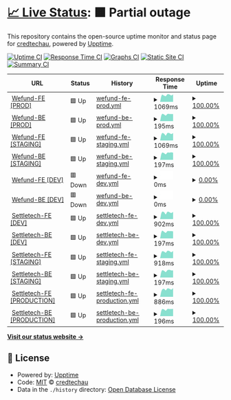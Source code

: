 # [📈 Live Status](https://credtechau.github.io/credtech-monitor): <!--live status--> **🟧 Partial outage**

This repository contains the open-source uptime monitor and status page for [credtechau](https://credtechau.github.io/credtech-monitor), powered by [Upptime](https://github.com/upptime/upptime).

[![Uptime CI](https://github.com/credtechau/credtech-monitor/workflows/Uptime%20CI/badge.svg)](https://github.com/credtechau/credtech-monitor/actions?query=workflow%3A%22Uptime+CI%22)
[![Response Time CI](https://github.com/credtechau/credtech-monitor/workflows/Response%20Time%20CI/badge.svg)](https://github.com/credtechau/credtech-monitor/actions?query=workflow%3A%22Response+Time+CI%22)
[![Graphs CI](https://github.com/credtechau/credtech-monitor/workflows/Graphs%20CI/badge.svg)](https://github.com/credtechau/credtech-monitor/actions?query=workflow%3A%22Graphs+CI%22)
[![Static Site CI](https://github.com/credtechau/credtech-monitor/workflows/Static%20Site%20CI/badge.svg)](https://github.com/credtechau/credtech-monitor/actions?query=workflow%3A%22Static+Site+CI%22)
[![Summary CI](https://github.com/credtechau/credtech-monitor/workflows/Summary%20CI/badge.svg)](https://github.com/credtechau/credtech-monitor/actions?query=workflow%3A%22Summary+CI%22)

<!--start: status pages-->
<!-- This summary is generated by Upptime (https://github.com/upptime/upptime) -->
<!-- Do not edit this manually, your changes will be overwritten -->
<!-- prettier-ignore -->
| URL | Status | History | Response Time | Uptime |
| --- | ------ | ------- | ------------- | ------ |
| <img alt="" src="https://icons.duckduckgo.com/ip3/platform.wefund.io.ico" height="13"> [Wefund-FE [PROD]](https://platform.wefund.io/login) | 🟩 Up | [wefund-fe-prod.yml](https://github.com/credtechau/credtech-monitor/commits/HEAD/history/wefund-fe-prod.yml) | <details><summary><img alt="Response time graph" src="./graphs/wefund-fe-prod/response-time-week.png" height="20"> 1069ms</summary><br><a href="https://credtechau.github.io/credtech-monitor/history/wefund-fe-prod"><img alt="Response time 1057" src="https://img.shields.io/endpoint?url=https%3A%2F%2Fraw.githubusercontent.com%2Fcredtechau%2Fcredtech-monitor%2FHEAD%2Fapi%2Fwefund-fe-prod%2Fresponse-time.json"></a><br><a href="https://credtechau.github.io/credtech-monitor/history/wefund-fe-prod"><img alt="24-hour response time 983" src="https://img.shields.io/endpoint?url=https%3A%2F%2Fraw.githubusercontent.com%2Fcredtechau%2Fcredtech-monitor%2FHEAD%2Fapi%2Fwefund-fe-prod%2Fresponse-time-day.json"></a><br><a href="https://credtechau.github.io/credtech-monitor/history/wefund-fe-prod"><img alt="7-day response time 1069" src="https://img.shields.io/endpoint?url=https%3A%2F%2Fraw.githubusercontent.com%2Fcredtechau%2Fcredtech-monitor%2FHEAD%2Fapi%2Fwefund-fe-prod%2Fresponse-time-week.json"></a><br><a href="https://credtechau.github.io/credtech-monitor/history/wefund-fe-prod"><img alt="30-day response time 1063" src="https://img.shields.io/endpoint?url=https%3A%2F%2Fraw.githubusercontent.com%2Fcredtechau%2Fcredtech-monitor%2FHEAD%2Fapi%2Fwefund-fe-prod%2Fresponse-time-month.json"></a><br><a href="https://credtechau.github.io/credtech-monitor/history/wefund-fe-prod"><img alt="1-year response time 1056" src="https://img.shields.io/endpoint?url=https%3A%2F%2Fraw.githubusercontent.com%2Fcredtechau%2Fcredtech-monitor%2FHEAD%2Fapi%2Fwefund-fe-prod%2Fresponse-time-year.json"></a></details> | <details><summary><a href="https://credtechau.github.io/credtech-monitor/history/wefund-fe-prod">100.00%</a></summary><a href="https://credtechau.github.io/credtech-monitor/history/wefund-fe-prod"><img alt="All-time uptime 98.98%" src="https://img.shields.io/endpoint?url=https%3A%2F%2Fraw.githubusercontent.com%2Fcredtechau%2Fcredtech-monitor%2FHEAD%2Fapi%2Fwefund-fe-prod%2Fuptime.json"></a><br><a href="https://credtechau.github.io/credtech-monitor/history/wefund-fe-prod"><img alt="24-hour uptime 100.00%" src="https://img.shields.io/endpoint?url=https%3A%2F%2Fraw.githubusercontent.com%2Fcredtechau%2Fcredtech-monitor%2FHEAD%2Fapi%2Fwefund-fe-prod%2Fuptime-day.json"></a><br><a href="https://credtechau.github.io/credtech-monitor/history/wefund-fe-prod"><img alt="7-day uptime 100.00%" src="https://img.shields.io/endpoint?url=https%3A%2F%2Fraw.githubusercontent.com%2Fcredtechau%2Fcredtech-monitor%2FHEAD%2Fapi%2Fwefund-fe-prod%2Fuptime-week.json"></a><br><a href="https://credtechau.github.io/credtech-monitor/history/wefund-fe-prod"><img alt="30-day uptime 100.00%" src="https://img.shields.io/endpoint?url=https%3A%2F%2Fraw.githubusercontent.com%2Fcredtechau%2Fcredtech-monitor%2FHEAD%2Fapi%2Fwefund-fe-prod%2Fuptime-month.json"></a><br><a href="https://credtechau.github.io/credtech-monitor/history/wefund-fe-prod"><img alt="1-year uptime 98.90%" src="https://img.shields.io/endpoint?url=https%3A%2F%2Fraw.githubusercontent.com%2Fcredtechau%2Fcredtech-monitor%2FHEAD%2Fapi%2Fwefund-fe-prod%2Fuptime-year.json"></a></details>
| <img alt="" src="https://icons.duckduckgo.com/ip3/platform.wefund.io.ico" height="13"> [Wefund-BE [PROD]](https://platform.wefund.io/api/loans/lenders) | 🟩 Up | [wefund-be-prod.yml](https://github.com/credtechau/credtech-monitor/commits/HEAD/history/wefund-be-prod.yml) | <details><summary><img alt="Response time graph" src="./graphs/wefund-be-prod/response-time-week.png" height="20"> 195ms</summary><br><a href="https://credtechau.github.io/credtech-monitor/history/wefund-be-prod"><img alt="Response time 191" src="https://img.shields.io/endpoint?url=https%3A%2F%2Fraw.githubusercontent.com%2Fcredtechau%2Fcredtech-monitor%2FHEAD%2Fapi%2Fwefund-be-prod%2Fresponse-time.json"></a><br><a href="https://credtechau.github.io/credtech-monitor/history/wefund-be-prod"><img alt="24-hour response time 196" src="https://img.shields.io/endpoint?url=https%3A%2F%2Fraw.githubusercontent.com%2Fcredtechau%2Fcredtech-monitor%2FHEAD%2Fapi%2Fwefund-be-prod%2Fresponse-time-day.json"></a><br><a href="https://credtechau.github.io/credtech-monitor/history/wefund-be-prod"><img alt="7-day response time 195" src="https://img.shields.io/endpoint?url=https%3A%2F%2Fraw.githubusercontent.com%2Fcredtechau%2Fcredtech-monitor%2FHEAD%2Fapi%2Fwefund-be-prod%2Fresponse-time-week.json"></a><br><a href="https://credtechau.github.io/credtech-monitor/history/wefund-be-prod"><img alt="30-day response time 188" src="https://img.shields.io/endpoint?url=https%3A%2F%2Fraw.githubusercontent.com%2Fcredtechau%2Fcredtech-monitor%2FHEAD%2Fapi%2Fwefund-be-prod%2Fresponse-time-month.json"></a><br><a href="https://credtechau.github.io/credtech-monitor/history/wefund-be-prod"><img alt="1-year response time 190" src="https://img.shields.io/endpoint?url=https%3A%2F%2Fraw.githubusercontent.com%2Fcredtechau%2Fcredtech-monitor%2FHEAD%2Fapi%2Fwefund-be-prod%2Fresponse-time-year.json"></a></details> | <details><summary><a href="https://credtechau.github.io/credtech-monitor/history/wefund-be-prod">100.00%</a></summary><a href="https://credtechau.github.io/credtech-monitor/history/wefund-be-prod"><img alt="All-time uptime 98.98%" src="https://img.shields.io/endpoint?url=https%3A%2F%2Fraw.githubusercontent.com%2Fcredtechau%2Fcredtech-monitor%2FHEAD%2Fapi%2Fwefund-be-prod%2Fuptime.json"></a><br><a href="https://credtechau.github.io/credtech-monitor/history/wefund-be-prod"><img alt="24-hour uptime 100.00%" src="https://img.shields.io/endpoint?url=https%3A%2F%2Fraw.githubusercontent.com%2Fcredtechau%2Fcredtech-monitor%2FHEAD%2Fapi%2Fwefund-be-prod%2Fuptime-day.json"></a><br><a href="https://credtechau.github.io/credtech-monitor/history/wefund-be-prod"><img alt="7-day uptime 100.00%" src="https://img.shields.io/endpoint?url=https%3A%2F%2Fraw.githubusercontent.com%2Fcredtechau%2Fcredtech-monitor%2FHEAD%2Fapi%2Fwefund-be-prod%2Fuptime-week.json"></a><br><a href="https://credtechau.github.io/credtech-monitor/history/wefund-be-prod"><img alt="30-day uptime 100.00%" src="https://img.shields.io/endpoint?url=https%3A%2F%2Fraw.githubusercontent.com%2Fcredtechau%2Fcredtech-monitor%2FHEAD%2Fapi%2Fwefund-be-prod%2Fuptime-month.json"></a><br><a href="https://credtechau.github.io/credtech-monitor/history/wefund-be-prod"><img alt="1-year uptime 98.90%" src="https://img.shields.io/endpoint?url=https%3A%2F%2Fraw.githubusercontent.com%2Fcredtechau%2Fcredtech-monitor%2FHEAD%2Fapi%2Fwefund-be-prod%2Fuptime-year.json"></a></details>
| <img alt="" src="https://icons.duckduckgo.com/ip3/staging.wefund.io.ico" height="13"> [Wefund-FE [STAGING]](https://staging.wefund.io/login) | 🟩 Up | [wefund-fe-staging.yml](https://github.com/credtechau/credtech-monitor/commits/HEAD/history/wefund-fe-staging.yml) | <details><summary><img alt="Response time graph" src="./graphs/wefund-fe-staging/response-time-week.png" height="20"> 1069ms</summary><br><a href="https://credtechau.github.io/credtech-monitor/history/wefund-fe-staging"><img alt="Response time 1036" src="https://img.shields.io/endpoint?url=https%3A%2F%2Fraw.githubusercontent.com%2Fcredtechau%2Fcredtech-monitor%2FHEAD%2Fapi%2Fwefund-fe-staging%2Fresponse-time.json"></a><br><a href="https://credtechau.github.io/credtech-monitor/history/wefund-fe-staging"><img alt="24-hour response time 995" src="https://img.shields.io/endpoint?url=https%3A%2F%2Fraw.githubusercontent.com%2Fcredtechau%2Fcredtech-monitor%2FHEAD%2Fapi%2Fwefund-fe-staging%2Fresponse-time-day.json"></a><br><a href="https://credtechau.github.io/credtech-monitor/history/wefund-fe-staging"><img alt="7-day response time 1069" src="https://img.shields.io/endpoint?url=https%3A%2F%2Fraw.githubusercontent.com%2Fcredtechau%2Fcredtech-monitor%2FHEAD%2Fapi%2Fwefund-fe-staging%2Fresponse-time-week.json"></a><br><a href="https://credtechau.github.io/credtech-monitor/history/wefund-fe-staging"><img alt="30-day response time 1058" src="https://img.shields.io/endpoint?url=https%3A%2F%2Fraw.githubusercontent.com%2Fcredtechau%2Fcredtech-monitor%2FHEAD%2Fapi%2Fwefund-fe-staging%2Fresponse-time-month.json"></a><br><a href="https://credtechau.github.io/credtech-monitor/history/wefund-fe-staging"><img alt="1-year response time 1034" src="https://img.shields.io/endpoint?url=https%3A%2F%2Fraw.githubusercontent.com%2Fcredtechau%2Fcredtech-monitor%2FHEAD%2Fapi%2Fwefund-fe-staging%2Fresponse-time-year.json"></a></details> | <details><summary><a href="https://credtechau.github.io/credtech-monitor/history/wefund-fe-staging">100.00%</a></summary><a href="https://credtechau.github.io/credtech-monitor/history/wefund-fe-staging"><img alt="All-time uptime 98.98%" src="https://img.shields.io/endpoint?url=https%3A%2F%2Fraw.githubusercontent.com%2Fcredtechau%2Fcredtech-monitor%2FHEAD%2Fapi%2Fwefund-fe-staging%2Fuptime.json"></a><br><a href="https://credtechau.github.io/credtech-monitor/history/wefund-fe-staging"><img alt="24-hour uptime 100.00%" src="https://img.shields.io/endpoint?url=https%3A%2F%2Fraw.githubusercontent.com%2Fcredtechau%2Fcredtech-monitor%2FHEAD%2Fapi%2Fwefund-fe-staging%2Fuptime-day.json"></a><br><a href="https://credtechau.github.io/credtech-monitor/history/wefund-fe-staging"><img alt="7-day uptime 100.00%" src="https://img.shields.io/endpoint?url=https%3A%2F%2Fraw.githubusercontent.com%2Fcredtechau%2Fcredtech-monitor%2FHEAD%2Fapi%2Fwefund-fe-staging%2Fuptime-week.json"></a><br><a href="https://credtechau.github.io/credtech-monitor/history/wefund-fe-staging"><img alt="30-day uptime 100.00%" src="https://img.shields.io/endpoint?url=https%3A%2F%2Fraw.githubusercontent.com%2Fcredtechau%2Fcredtech-monitor%2FHEAD%2Fapi%2Fwefund-fe-staging%2Fuptime-month.json"></a><br><a href="https://credtechau.github.io/credtech-monitor/history/wefund-fe-staging"><img alt="1-year uptime 98.90%" src="https://img.shields.io/endpoint?url=https%3A%2F%2Fraw.githubusercontent.com%2Fcredtechau%2Fcredtech-monitor%2FHEAD%2Fapi%2Fwefund-fe-staging%2Fuptime-year.json"></a></details>
| <img alt="" src="https://icons.duckduckgo.com/ip3/staging.wefund.io.ico" height="13"> [Wefund-BE [STAGING]](https://staging.wefund.io/api/loans/lenders) | 🟩 Up | [wefund-be-staging.yml](https://github.com/credtechau/credtech-monitor/commits/HEAD/history/wefund-be-staging.yml) | <details><summary><img alt="Response time graph" src="./graphs/wefund-be-staging/response-time-week.png" height="20"> 197ms</summary><br><a href="https://credtechau.github.io/credtech-monitor/history/wefund-be-staging"><img alt="Response time 191" src="https://img.shields.io/endpoint?url=https%3A%2F%2Fraw.githubusercontent.com%2Fcredtechau%2Fcredtech-monitor%2FHEAD%2Fapi%2Fwefund-be-staging%2Fresponse-time.json"></a><br><a href="https://credtechau.github.io/credtech-monitor/history/wefund-be-staging"><img alt="24-hour response time 200" src="https://img.shields.io/endpoint?url=https%3A%2F%2Fraw.githubusercontent.com%2Fcredtechau%2Fcredtech-monitor%2FHEAD%2Fapi%2Fwefund-be-staging%2Fresponse-time-day.json"></a><br><a href="https://credtechau.github.io/credtech-monitor/history/wefund-be-staging"><img alt="7-day response time 197" src="https://img.shields.io/endpoint?url=https%3A%2F%2Fraw.githubusercontent.com%2Fcredtechau%2Fcredtech-monitor%2FHEAD%2Fapi%2Fwefund-be-staging%2Fresponse-time-week.json"></a><br><a href="https://credtechau.github.io/credtech-monitor/history/wefund-be-staging"><img alt="30-day response time 192" src="https://img.shields.io/endpoint?url=https%3A%2F%2Fraw.githubusercontent.com%2Fcredtechau%2Fcredtech-monitor%2FHEAD%2Fapi%2Fwefund-be-staging%2Fresponse-time-month.json"></a><br><a href="https://credtechau.github.io/credtech-monitor/history/wefund-be-staging"><img alt="1-year response time 191" src="https://img.shields.io/endpoint?url=https%3A%2F%2Fraw.githubusercontent.com%2Fcredtechau%2Fcredtech-monitor%2FHEAD%2Fapi%2Fwefund-be-staging%2Fresponse-time-year.json"></a></details> | <details><summary><a href="https://credtechau.github.io/credtech-monitor/history/wefund-be-staging">100.00%</a></summary><a href="https://credtechau.github.io/credtech-monitor/history/wefund-be-staging"><img alt="All-time uptime 98.80%" src="https://img.shields.io/endpoint?url=https%3A%2F%2Fraw.githubusercontent.com%2Fcredtechau%2Fcredtech-monitor%2FHEAD%2Fapi%2Fwefund-be-staging%2Fuptime.json"></a><br><a href="https://credtechau.github.io/credtech-monitor/history/wefund-be-staging"><img alt="24-hour uptime 100.00%" src="https://img.shields.io/endpoint?url=https%3A%2F%2Fraw.githubusercontent.com%2Fcredtechau%2Fcredtech-monitor%2FHEAD%2Fapi%2Fwefund-be-staging%2Fuptime-day.json"></a><br><a href="https://credtechau.github.io/credtech-monitor/history/wefund-be-staging"><img alt="7-day uptime 100.00%" src="https://img.shields.io/endpoint?url=https%3A%2F%2Fraw.githubusercontent.com%2Fcredtechau%2Fcredtech-monitor%2FHEAD%2Fapi%2Fwefund-be-staging%2Fuptime-week.json"></a><br><a href="https://credtechau.github.io/credtech-monitor/history/wefund-be-staging"><img alt="30-day uptime 100.00%" src="https://img.shields.io/endpoint?url=https%3A%2F%2Fraw.githubusercontent.com%2Fcredtechau%2Fcredtech-monitor%2FHEAD%2Fapi%2Fwefund-be-staging%2Fuptime-month.json"></a><br><a href="https://credtechau.github.io/credtech-monitor/history/wefund-be-staging"><img alt="1-year uptime 98.70%" src="https://img.shields.io/endpoint?url=https%3A%2F%2Fraw.githubusercontent.com%2Fcredtechau%2Fcredtech-monitor%2FHEAD%2Fapi%2Fwefund-be-staging%2Fuptime-year.json"></a></details>
| <img alt="" src="https://icons.duckduckgo.com/ip3/dev.wefund.io.ico" height="13"> [Wefund-FE [DEV]](https://dev.wefund.io/login) | 🟥 Down | [wefund-fe-dev.yml](https://github.com/credtechau/credtech-monitor/commits/HEAD/history/wefund-fe-dev.yml) | <details><summary><img alt="Response time graph" src="./graphs/wefund-fe-dev/response-time-week.png" height="20"> 0ms</summary><br><a href="https://credtechau.github.io/credtech-monitor/history/wefund-fe-dev"><img alt="Response time 1020" src="https://img.shields.io/endpoint?url=https%3A%2F%2Fraw.githubusercontent.com%2Fcredtechau%2Fcredtech-monitor%2FHEAD%2Fapi%2Fwefund-fe-dev%2Fresponse-time.json"></a><br><a href="https://credtechau.github.io/credtech-monitor/history/wefund-fe-dev"><img alt="24-hour response time 0" src="https://img.shields.io/endpoint?url=https%3A%2F%2Fraw.githubusercontent.com%2Fcredtechau%2Fcredtech-monitor%2FHEAD%2Fapi%2Fwefund-fe-dev%2Fresponse-time-day.json"></a><br><a href="https://credtechau.github.io/credtech-monitor/history/wefund-fe-dev"><img alt="7-day response time 0" src="https://img.shields.io/endpoint?url=https%3A%2F%2Fraw.githubusercontent.com%2Fcredtechau%2Fcredtech-monitor%2FHEAD%2Fapi%2Fwefund-fe-dev%2Fresponse-time-week.json"></a><br><a href="https://credtechau.github.io/credtech-monitor/history/wefund-fe-dev"><img alt="30-day response time 0" src="https://img.shields.io/endpoint?url=https%3A%2F%2Fraw.githubusercontent.com%2Fcredtechau%2Fcredtech-monitor%2FHEAD%2Fapi%2Fwefund-fe-dev%2Fresponse-time-month.json"></a><br><a href="https://credtechau.github.io/credtech-monitor/history/wefund-fe-dev"><img alt="1-year response time 1015" src="https://img.shields.io/endpoint?url=https%3A%2F%2Fraw.githubusercontent.com%2Fcredtechau%2Fcredtech-monitor%2FHEAD%2Fapi%2Fwefund-fe-dev%2Fresponse-time-year.json"></a></details> | <details><summary><a href="https://credtechau.github.io/credtech-monitor/history/wefund-fe-dev">0.00%</a></summary><a href="https://credtechau.github.io/credtech-monitor/history/wefund-fe-dev"><img alt="All-time uptime 57.96%" src="https://img.shields.io/endpoint?url=https%3A%2F%2Fraw.githubusercontent.com%2Fcredtechau%2Fcredtech-monitor%2FHEAD%2Fapi%2Fwefund-fe-dev%2Fuptime.json"></a><br><a href="https://credtechau.github.io/credtech-monitor/history/wefund-fe-dev"><img alt="24-hour uptime 0.00%" src="https://img.shields.io/endpoint?url=https%3A%2F%2Fraw.githubusercontent.com%2Fcredtechau%2Fcredtech-monitor%2FHEAD%2Fapi%2Fwefund-fe-dev%2Fuptime-day.json"></a><br><a href="https://credtechau.github.io/credtech-monitor/history/wefund-fe-dev"><img alt="7-day uptime 0.00%" src="https://img.shields.io/endpoint?url=https%3A%2F%2Fraw.githubusercontent.com%2Fcredtechau%2Fcredtech-monitor%2FHEAD%2Fapi%2Fwefund-fe-dev%2Fuptime-week.json"></a><br><a href="https://credtechau.github.io/credtech-monitor/history/wefund-fe-dev"><img alt="30-day uptime 1.38%" src="https://img.shields.io/endpoint?url=https%3A%2F%2Fraw.githubusercontent.com%2Fcredtechau%2Fcredtech-monitor%2FHEAD%2Fapi%2Fwefund-fe-dev%2Fuptime-month.json"></a><br><a href="https://credtechau.github.io/credtech-monitor/history/wefund-fe-dev"><img alt="1-year uptime 54.52%" src="https://img.shields.io/endpoint?url=https%3A%2F%2Fraw.githubusercontent.com%2Fcredtechau%2Fcredtech-monitor%2FHEAD%2Fapi%2Fwefund-fe-dev%2Fuptime-year.json"></a></details>
| <img alt="" src="https://icons.duckduckgo.com/ip3/dev.wefund.io.ico" height="13"> [Wefund-BE [DEV]](https://dev.wefund.io/api/loans/lenders) | 🟥 Down | [wefund-be-dev.yml](https://github.com/credtechau/credtech-monitor/commits/HEAD/history/wefund-be-dev.yml) | <details><summary><img alt="Response time graph" src="./graphs/wefund-be-dev/response-time-week.png" height="20"> 0ms</summary><br><a href="https://credtechau.github.io/credtech-monitor/history/wefund-be-dev"><img alt="Response time 249" src="https://img.shields.io/endpoint?url=https%3A%2F%2Fraw.githubusercontent.com%2Fcredtechau%2Fcredtech-monitor%2FHEAD%2Fapi%2Fwefund-be-dev%2Fresponse-time.json"></a><br><a href="https://credtechau.github.io/credtech-monitor/history/wefund-be-dev"><img alt="24-hour response time 0" src="https://img.shields.io/endpoint?url=https%3A%2F%2Fraw.githubusercontent.com%2Fcredtechau%2Fcredtech-monitor%2FHEAD%2Fapi%2Fwefund-be-dev%2Fresponse-time-day.json"></a><br><a href="https://credtechau.github.io/credtech-monitor/history/wefund-be-dev"><img alt="7-day response time 0" src="https://img.shields.io/endpoint?url=https%3A%2F%2Fraw.githubusercontent.com%2Fcredtechau%2Fcredtech-monitor%2FHEAD%2Fapi%2Fwefund-be-dev%2Fresponse-time-week.json"></a><br><a href="https://credtechau.github.io/credtech-monitor/history/wefund-be-dev"><img alt="30-day response time 0" src="https://img.shields.io/endpoint?url=https%3A%2F%2Fraw.githubusercontent.com%2Fcredtechau%2Fcredtech-monitor%2FHEAD%2Fapi%2Fwefund-be-dev%2Fresponse-time-month.json"></a><br><a href="https://credtechau.github.io/credtech-monitor/history/wefund-be-dev"><img alt="1-year response time 256" src="https://img.shields.io/endpoint?url=https%3A%2F%2Fraw.githubusercontent.com%2Fcredtechau%2Fcredtech-monitor%2FHEAD%2Fapi%2Fwefund-be-dev%2Fresponse-time-year.json"></a></details> | <details><summary><a href="https://credtechau.github.io/credtech-monitor/history/wefund-be-dev">0.00%</a></summary><a href="https://credtechau.github.io/credtech-monitor/history/wefund-be-dev"><img alt="All-time uptime 57.96%" src="https://img.shields.io/endpoint?url=https%3A%2F%2Fraw.githubusercontent.com%2Fcredtechau%2Fcredtech-monitor%2FHEAD%2Fapi%2Fwefund-be-dev%2Fuptime.json"></a><br><a href="https://credtechau.github.io/credtech-monitor/history/wefund-be-dev"><img alt="24-hour uptime 0.00%" src="https://img.shields.io/endpoint?url=https%3A%2F%2Fraw.githubusercontent.com%2Fcredtechau%2Fcredtech-monitor%2FHEAD%2Fapi%2Fwefund-be-dev%2Fuptime-day.json"></a><br><a href="https://credtechau.github.io/credtech-monitor/history/wefund-be-dev"><img alt="7-day uptime 0.00%" src="https://img.shields.io/endpoint?url=https%3A%2F%2Fraw.githubusercontent.com%2Fcredtechau%2Fcredtech-monitor%2FHEAD%2Fapi%2Fwefund-be-dev%2Fuptime-week.json"></a><br><a href="https://credtechau.github.io/credtech-monitor/history/wefund-be-dev"><img alt="30-day uptime 1.38%" src="https://img.shields.io/endpoint?url=https%3A%2F%2Fraw.githubusercontent.com%2Fcredtechau%2Fcredtech-monitor%2FHEAD%2Fapi%2Fwefund-be-dev%2Fuptime-month.json"></a><br><a href="https://credtechau.github.io/credtech-monitor/history/wefund-be-dev"><img alt="1-year uptime 54.52%" src="https://img.shields.io/endpoint?url=https%3A%2F%2Fraw.githubusercontent.com%2Fcredtechau%2Fcredtech-monitor%2FHEAD%2Fapi%2Fwefund-be-dev%2Fuptime-year.json"></a></details>
| <img alt="" src="https://icons.duckduckgo.com/ip3/dev.settletech.io.ico" height="13"> [Settletech-FE [DEV]](https://dev.settletech.io/login) | 🟩 Up | [settletech-fe-dev.yml](https://github.com/credtechau/credtech-monitor/commits/HEAD/history/settletech-fe-dev.yml) | <details><summary><img alt="Response time graph" src="./graphs/settletech-fe-dev/response-time-week.png" height="20"> 902ms</summary><br><a href="https://credtechau.github.io/credtech-monitor/history/settletech-fe-dev"><img alt="Response time 870" src="https://img.shields.io/endpoint?url=https%3A%2F%2Fraw.githubusercontent.com%2Fcredtechau%2Fcredtech-monitor%2FHEAD%2Fapi%2Fsettletech-fe-dev%2Fresponse-time.json"></a><br><a href="https://credtechau.github.io/credtech-monitor/history/settletech-fe-dev"><img alt="24-hour response time 918" src="https://img.shields.io/endpoint?url=https%3A%2F%2Fraw.githubusercontent.com%2Fcredtechau%2Fcredtech-monitor%2FHEAD%2Fapi%2Fsettletech-fe-dev%2Fresponse-time-day.json"></a><br><a href="https://credtechau.github.io/credtech-monitor/history/settletech-fe-dev"><img alt="7-day response time 902" src="https://img.shields.io/endpoint?url=https%3A%2F%2Fraw.githubusercontent.com%2Fcredtechau%2Fcredtech-monitor%2FHEAD%2Fapi%2Fsettletech-fe-dev%2Fresponse-time-week.json"></a><br><a href="https://credtechau.github.io/credtech-monitor/history/settletech-fe-dev"><img alt="30-day response time 885" src="https://img.shields.io/endpoint?url=https%3A%2F%2Fraw.githubusercontent.com%2Fcredtechau%2Fcredtech-monitor%2FHEAD%2Fapi%2Fsettletech-fe-dev%2Fresponse-time-month.json"></a><br><a href="https://credtechau.github.io/credtech-monitor/history/settletech-fe-dev"><img alt="1-year response time 885" src="https://img.shields.io/endpoint?url=https%3A%2F%2Fraw.githubusercontent.com%2Fcredtechau%2Fcredtech-monitor%2FHEAD%2Fapi%2Fsettletech-fe-dev%2Fresponse-time-year.json"></a></details> | <details><summary><a href="https://credtechau.github.io/credtech-monitor/history/settletech-fe-dev">100.00%</a></summary><a href="https://credtechau.github.io/credtech-monitor/history/settletech-fe-dev"><img alt="All-time uptime 99.99%" src="https://img.shields.io/endpoint?url=https%3A%2F%2Fraw.githubusercontent.com%2Fcredtechau%2Fcredtech-monitor%2FHEAD%2Fapi%2Fsettletech-fe-dev%2Fuptime.json"></a><br><a href="https://credtechau.github.io/credtech-monitor/history/settletech-fe-dev"><img alt="24-hour uptime 100.00%" src="https://img.shields.io/endpoint?url=https%3A%2F%2Fraw.githubusercontent.com%2Fcredtechau%2Fcredtech-monitor%2FHEAD%2Fapi%2Fsettletech-fe-dev%2Fuptime-day.json"></a><br><a href="https://credtechau.github.io/credtech-monitor/history/settletech-fe-dev"><img alt="7-day uptime 100.00%" src="https://img.shields.io/endpoint?url=https%3A%2F%2Fraw.githubusercontent.com%2Fcredtechau%2Fcredtech-monitor%2FHEAD%2Fapi%2Fsettletech-fe-dev%2Fuptime-week.json"></a><br><a href="https://credtechau.github.io/credtech-monitor/history/settletech-fe-dev"><img alt="30-day uptime 100.00%" src="https://img.shields.io/endpoint?url=https%3A%2F%2Fraw.githubusercontent.com%2Fcredtechau%2Fcredtech-monitor%2FHEAD%2Fapi%2Fsettletech-fe-dev%2Fuptime-month.json"></a><br><a href="https://credtechau.github.io/credtech-monitor/history/settletech-fe-dev"><img alt="1-year uptime 99.99%" src="https://img.shields.io/endpoint?url=https%3A%2F%2Fraw.githubusercontent.com%2Fcredtechau%2Fcredtech-monitor%2FHEAD%2Fapi%2Fsettletech-fe-dev%2Fuptime-year.json"></a></details>
| <img alt="" src="https://icons.duckduckgo.com/ip3/dev.settletech.io.ico" height="13"> [Settletech-BE [DEV]](https://dev.settletech.io/api/metadata) | 🟩 Up | [settletech-be-dev.yml](https://github.com/credtechau/credtech-monitor/commits/HEAD/history/settletech-be-dev.yml) | <details><summary><img alt="Response time graph" src="./graphs/settletech-be-dev/response-time-week.png" height="20"> 197ms</summary><br><a href="https://credtechau.github.io/credtech-monitor/history/settletech-be-dev"><img alt="Response time 195" src="https://img.shields.io/endpoint?url=https%3A%2F%2Fraw.githubusercontent.com%2Fcredtechau%2Fcredtech-monitor%2FHEAD%2Fapi%2Fsettletech-be-dev%2Fresponse-time.json"></a><br><a href="https://credtechau.github.io/credtech-monitor/history/settletech-be-dev"><img alt="24-hour response time 198" src="https://img.shields.io/endpoint?url=https%3A%2F%2Fraw.githubusercontent.com%2Fcredtechau%2Fcredtech-monitor%2FHEAD%2Fapi%2Fsettletech-be-dev%2Fresponse-time-day.json"></a><br><a href="https://credtechau.github.io/credtech-monitor/history/settletech-be-dev"><img alt="7-day response time 197" src="https://img.shields.io/endpoint?url=https%3A%2F%2Fraw.githubusercontent.com%2Fcredtechau%2Fcredtech-monitor%2FHEAD%2Fapi%2Fsettletech-be-dev%2Fresponse-time-week.json"></a><br><a href="https://credtechau.github.io/credtech-monitor/history/settletech-be-dev"><img alt="30-day response time 192" src="https://img.shields.io/endpoint?url=https%3A%2F%2Fraw.githubusercontent.com%2Fcredtechau%2Fcredtech-monitor%2FHEAD%2Fapi%2Fsettletech-be-dev%2Fresponse-time-month.json"></a><br><a href="https://credtechau.github.io/credtech-monitor/history/settletech-be-dev"><img alt="1-year response time 196" src="https://img.shields.io/endpoint?url=https%3A%2F%2Fraw.githubusercontent.com%2Fcredtechau%2Fcredtech-monitor%2FHEAD%2Fapi%2Fsettletech-be-dev%2Fresponse-time-year.json"></a></details> | <details><summary><a href="https://credtechau.github.io/credtech-monitor/history/settletech-be-dev">100.00%</a></summary><a href="https://credtechau.github.io/credtech-monitor/history/settletech-be-dev"><img alt="All-time uptime 99.98%" src="https://img.shields.io/endpoint?url=https%3A%2F%2Fraw.githubusercontent.com%2Fcredtechau%2Fcredtech-monitor%2FHEAD%2Fapi%2Fsettletech-be-dev%2Fuptime.json"></a><br><a href="https://credtechau.github.io/credtech-monitor/history/settletech-be-dev"><img alt="24-hour uptime 100.00%" src="https://img.shields.io/endpoint?url=https%3A%2F%2Fraw.githubusercontent.com%2Fcredtechau%2Fcredtech-monitor%2FHEAD%2Fapi%2Fsettletech-be-dev%2Fuptime-day.json"></a><br><a href="https://credtechau.github.io/credtech-monitor/history/settletech-be-dev"><img alt="7-day uptime 100.00%" src="https://img.shields.io/endpoint?url=https%3A%2F%2Fraw.githubusercontent.com%2Fcredtechau%2Fcredtech-monitor%2FHEAD%2Fapi%2Fsettletech-be-dev%2Fuptime-week.json"></a><br><a href="https://credtechau.github.io/credtech-monitor/history/settletech-be-dev"><img alt="30-day uptime 100.00%" src="https://img.shields.io/endpoint?url=https%3A%2F%2Fraw.githubusercontent.com%2Fcredtechau%2Fcredtech-monitor%2FHEAD%2Fapi%2Fsettletech-be-dev%2Fuptime-month.json"></a><br><a href="https://credtechau.github.io/credtech-monitor/history/settletech-be-dev"><img alt="1-year uptime 99.99%" src="https://img.shields.io/endpoint?url=https%3A%2F%2Fraw.githubusercontent.com%2Fcredtechau%2Fcredtech-monitor%2FHEAD%2Fapi%2Fsettletech-be-dev%2Fuptime-year.json"></a></details>
| <img alt="" src="https://icons.duckduckgo.com/ip3/staging.settletech.io.ico" height="13"> [Settletech-FE [STAGING]](https://staging.settletech.io/login) | 🟩 Up | [settletech-fe-staging.yml](https://github.com/credtechau/credtech-monitor/commits/HEAD/history/settletech-fe-staging.yml) | <details><summary><img alt="Response time graph" src="./graphs/settletech-fe-staging/response-time-week.png" height="20"> 918ms</summary><br><a href="https://credtechau.github.io/credtech-monitor/history/settletech-fe-staging"><img alt="Response time 847" src="https://img.shields.io/endpoint?url=https%3A%2F%2Fraw.githubusercontent.com%2Fcredtechau%2Fcredtech-monitor%2FHEAD%2Fapi%2Fsettletech-fe-staging%2Fresponse-time.json"></a><br><a href="https://credtechau.github.io/credtech-monitor/history/settletech-fe-staging"><img alt="24-hour response time 977" src="https://img.shields.io/endpoint?url=https%3A%2F%2Fraw.githubusercontent.com%2Fcredtechau%2Fcredtech-monitor%2FHEAD%2Fapi%2Fsettletech-fe-staging%2Fresponse-time-day.json"></a><br><a href="https://credtechau.github.io/credtech-monitor/history/settletech-fe-staging"><img alt="7-day response time 918" src="https://img.shields.io/endpoint?url=https%3A%2F%2Fraw.githubusercontent.com%2Fcredtechau%2Fcredtech-monitor%2FHEAD%2Fapi%2Fsettletech-fe-staging%2Fresponse-time-week.json"></a><br><a href="https://credtechau.github.io/credtech-monitor/history/settletech-fe-staging"><img alt="30-day response time 864" src="https://img.shields.io/endpoint?url=https%3A%2F%2Fraw.githubusercontent.com%2Fcredtechau%2Fcredtech-monitor%2FHEAD%2Fapi%2Fsettletech-fe-staging%2Fresponse-time-month.json"></a><br><a href="https://credtechau.github.io/credtech-monitor/history/settletech-fe-staging"><img alt="1-year response time 854" src="https://img.shields.io/endpoint?url=https%3A%2F%2Fraw.githubusercontent.com%2Fcredtechau%2Fcredtech-monitor%2FHEAD%2Fapi%2Fsettletech-fe-staging%2Fresponse-time-year.json"></a></details> | <details><summary><a href="https://credtechau.github.io/credtech-monitor/history/settletech-fe-staging">100.00%</a></summary><a href="https://credtechau.github.io/credtech-monitor/history/settletech-fe-staging"><img alt="All-time uptime 99.98%" src="https://img.shields.io/endpoint?url=https%3A%2F%2Fraw.githubusercontent.com%2Fcredtechau%2Fcredtech-monitor%2FHEAD%2Fapi%2Fsettletech-fe-staging%2Fuptime.json"></a><br><a href="https://credtechau.github.io/credtech-monitor/history/settletech-fe-staging"><img alt="24-hour uptime 100.00%" src="https://img.shields.io/endpoint?url=https%3A%2F%2Fraw.githubusercontent.com%2Fcredtechau%2Fcredtech-monitor%2FHEAD%2Fapi%2Fsettletech-fe-staging%2Fuptime-day.json"></a><br><a href="https://credtechau.github.io/credtech-monitor/history/settletech-fe-staging"><img alt="7-day uptime 100.00%" src="https://img.shields.io/endpoint?url=https%3A%2F%2Fraw.githubusercontent.com%2Fcredtechau%2Fcredtech-monitor%2FHEAD%2Fapi%2Fsettletech-fe-staging%2Fuptime-week.json"></a><br><a href="https://credtechau.github.io/credtech-monitor/history/settletech-fe-staging"><img alt="30-day uptime 100.00%" src="https://img.shields.io/endpoint?url=https%3A%2F%2Fraw.githubusercontent.com%2Fcredtechau%2Fcredtech-monitor%2FHEAD%2Fapi%2Fsettletech-fe-staging%2Fuptime-month.json"></a><br><a href="https://credtechau.github.io/credtech-monitor/history/settletech-fe-staging"><img alt="1-year uptime 99.98%" src="https://img.shields.io/endpoint?url=https%3A%2F%2Fraw.githubusercontent.com%2Fcredtechau%2Fcredtech-monitor%2FHEAD%2Fapi%2Fsettletech-fe-staging%2Fuptime-year.json"></a></details>
| <img alt="" src="https://icons.duckduckgo.com/ip3/staging.settletech.io.ico" height="13"> [Settletech-BE [STAGING]](https://staging.settletech.io/api/metadata) | 🟩 Up | [settletech-be-staging.yml](https://github.com/credtechau/credtech-monitor/commits/HEAD/history/settletech-be-staging.yml) | <details><summary><img alt="Response time graph" src="./graphs/settletech-be-staging/response-time-week.png" height="20"> 197ms</summary><br><a href="https://credtechau.github.io/credtech-monitor/history/settletech-be-staging"><img alt="Response time 193" src="https://img.shields.io/endpoint?url=https%3A%2F%2Fraw.githubusercontent.com%2Fcredtechau%2Fcredtech-monitor%2FHEAD%2Fapi%2Fsettletech-be-staging%2Fresponse-time.json"></a><br><a href="https://credtechau.github.io/credtech-monitor/history/settletech-be-staging"><img alt="24-hour response time 194" src="https://img.shields.io/endpoint?url=https%3A%2F%2Fraw.githubusercontent.com%2Fcredtechau%2Fcredtech-monitor%2FHEAD%2Fapi%2Fsettletech-be-staging%2Fresponse-time-day.json"></a><br><a href="https://credtechau.github.io/credtech-monitor/history/settletech-be-staging"><img alt="7-day response time 197" src="https://img.shields.io/endpoint?url=https%3A%2F%2Fraw.githubusercontent.com%2Fcredtechau%2Fcredtech-monitor%2FHEAD%2Fapi%2Fsettletech-be-staging%2Fresponse-time-week.json"></a><br><a href="https://credtechau.github.io/credtech-monitor/history/settletech-be-staging"><img alt="30-day response time 189" src="https://img.shields.io/endpoint?url=https%3A%2F%2Fraw.githubusercontent.com%2Fcredtechau%2Fcredtech-monitor%2FHEAD%2Fapi%2Fsettletech-be-staging%2Fresponse-time-month.json"></a><br><a href="https://credtechau.github.io/credtech-monitor/history/settletech-be-staging"><img alt="1-year response time 193" src="https://img.shields.io/endpoint?url=https%3A%2F%2Fraw.githubusercontent.com%2Fcredtechau%2Fcredtech-monitor%2FHEAD%2Fapi%2Fsettletech-be-staging%2Fresponse-time-year.json"></a></details> | <details><summary><a href="https://credtechau.github.io/credtech-monitor/history/settletech-be-staging">100.00%</a></summary><a href="https://credtechau.github.io/credtech-monitor/history/settletech-be-staging"><img alt="All-time uptime 99.90%" src="https://img.shields.io/endpoint?url=https%3A%2F%2Fraw.githubusercontent.com%2Fcredtechau%2Fcredtech-monitor%2FHEAD%2Fapi%2Fsettletech-be-staging%2Fuptime.json"></a><br><a href="https://credtechau.github.io/credtech-monitor/history/settletech-be-staging"><img alt="24-hour uptime 100.00%" src="https://img.shields.io/endpoint?url=https%3A%2F%2Fraw.githubusercontent.com%2Fcredtechau%2Fcredtech-monitor%2FHEAD%2Fapi%2Fsettletech-be-staging%2Fuptime-day.json"></a><br><a href="https://credtechau.github.io/credtech-monitor/history/settletech-be-staging"><img alt="7-day uptime 100.00%" src="https://img.shields.io/endpoint?url=https%3A%2F%2Fraw.githubusercontent.com%2Fcredtechau%2Fcredtech-monitor%2FHEAD%2Fapi%2Fsettletech-be-staging%2Fuptime-week.json"></a><br><a href="https://credtechau.github.io/credtech-monitor/history/settletech-be-staging"><img alt="30-day uptime 100.00%" src="https://img.shields.io/endpoint?url=https%3A%2F%2Fraw.githubusercontent.com%2Fcredtechau%2Fcredtech-monitor%2FHEAD%2Fapi%2Fsettletech-be-staging%2Fuptime-month.json"></a><br><a href="https://credtechau.github.io/credtech-monitor/history/settletech-be-staging"><img alt="1-year uptime 99.96%" src="https://img.shields.io/endpoint?url=https%3A%2F%2Fraw.githubusercontent.com%2Fcredtechau%2Fcredtech-monitor%2FHEAD%2Fapi%2Fsettletech-be-staging%2Fuptime-year.json"></a></details>
| <img alt="" src="https://icons.duckduckgo.com/ip3/platform.settletech.io.ico" height="13"> [Settletech-FE [PRODUCTION]](https://platform.settletech.io/login) | 🟩 Up | [settletech-fe-production.yml](https://github.com/credtechau/credtech-monitor/commits/HEAD/history/settletech-fe-production.yml) | <details><summary><img alt="Response time graph" src="./graphs/settletech-fe-production/response-time-week.png" height="20"> 886ms</summary><br><a href="https://credtechau.github.io/credtech-monitor/history/settletech-fe-production"><img alt="Response time 856" src="https://img.shields.io/endpoint?url=https%3A%2F%2Fraw.githubusercontent.com%2Fcredtechau%2Fcredtech-monitor%2FHEAD%2Fapi%2Fsettletech-fe-production%2Fresponse-time.json"></a><br><a href="https://credtechau.github.io/credtech-monitor/history/settletech-fe-production"><img alt="24-hour response time 798" src="https://img.shields.io/endpoint?url=https%3A%2F%2Fraw.githubusercontent.com%2Fcredtechau%2Fcredtech-monitor%2FHEAD%2Fapi%2Fsettletech-fe-production%2Fresponse-time-day.json"></a><br><a href="https://credtechau.github.io/credtech-monitor/history/settletech-fe-production"><img alt="7-day response time 886" src="https://img.shields.io/endpoint?url=https%3A%2F%2Fraw.githubusercontent.com%2Fcredtechau%2Fcredtech-monitor%2FHEAD%2Fapi%2Fsettletech-fe-production%2Fresponse-time-week.json"></a><br><a href="https://credtechau.github.io/credtech-monitor/history/settletech-fe-production"><img alt="30-day response time 861" src="https://img.shields.io/endpoint?url=https%3A%2F%2Fraw.githubusercontent.com%2Fcredtechau%2Fcredtech-monitor%2FHEAD%2Fapi%2Fsettletech-fe-production%2Fresponse-time-month.json"></a><br><a href="https://credtechau.github.io/credtech-monitor/history/settletech-fe-production"><img alt="1-year response time 839" src="https://img.shields.io/endpoint?url=https%3A%2F%2Fraw.githubusercontent.com%2Fcredtechau%2Fcredtech-monitor%2FHEAD%2Fapi%2Fsettletech-fe-production%2Fresponse-time-year.json"></a></details> | <details><summary><a href="https://credtechau.github.io/credtech-monitor/history/settletech-fe-production">100.00%</a></summary><a href="https://credtechau.github.io/credtech-monitor/history/settletech-fe-production"><img alt="All-time uptime 100.00%" src="https://img.shields.io/endpoint?url=https%3A%2F%2Fraw.githubusercontent.com%2Fcredtechau%2Fcredtech-monitor%2FHEAD%2Fapi%2Fsettletech-fe-production%2Fuptime.json"></a><br><a href="https://credtechau.github.io/credtech-monitor/history/settletech-fe-production"><img alt="24-hour uptime 100.00%" src="https://img.shields.io/endpoint?url=https%3A%2F%2Fraw.githubusercontent.com%2Fcredtechau%2Fcredtech-monitor%2FHEAD%2Fapi%2Fsettletech-fe-production%2Fuptime-day.json"></a><br><a href="https://credtechau.github.io/credtech-monitor/history/settletech-fe-production"><img alt="7-day uptime 100.00%" src="https://img.shields.io/endpoint?url=https%3A%2F%2Fraw.githubusercontent.com%2Fcredtechau%2Fcredtech-monitor%2FHEAD%2Fapi%2Fsettletech-fe-production%2Fuptime-week.json"></a><br><a href="https://credtechau.github.io/credtech-monitor/history/settletech-fe-production"><img alt="30-day uptime 100.00%" src="https://img.shields.io/endpoint?url=https%3A%2F%2Fraw.githubusercontent.com%2Fcredtechau%2Fcredtech-monitor%2FHEAD%2Fapi%2Fsettletech-fe-production%2Fuptime-month.json"></a><br><a href="https://credtechau.github.io/credtech-monitor/history/settletech-fe-production"><img alt="1-year uptime 100.00%" src="https://img.shields.io/endpoint?url=https%3A%2F%2Fraw.githubusercontent.com%2Fcredtechau%2Fcredtech-monitor%2FHEAD%2Fapi%2Fsettletech-fe-production%2Fuptime-year.json"></a></details>
| <img alt="" src="https://icons.duckduckgo.com/ip3/platform.settletech.io.ico" height="13"> [Settletech-BE [PRODUCTION]](https://platform.settletech.io/api/metadata) | 🟩 Up | [settletech-be-production.yml](https://github.com/credtechau/credtech-monitor/commits/HEAD/history/settletech-be-production.yml) | <details><summary><img alt="Response time graph" src="./graphs/settletech-be-production/response-time-week.png" height="20"> 196ms</summary><br><a href="https://credtechau.github.io/credtech-monitor/history/settletech-be-production"><img alt="Response time 190" src="https://img.shields.io/endpoint?url=https%3A%2F%2Fraw.githubusercontent.com%2Fcredtechau%2Fcredtech-monitor%2FHEAD%2Fapi%2Fsettletech-be-production%2Fresponse-time.json"></a><br><a href="https://credtechau.github.io/credtech-monitor/history/settletech-be-production"><img alt="24-hour response time 199" src="https://img.shields.io/endpoint?url=https%3A%2F%2Fraw.githubusercontent.com%2Fcredtechau%2Fcredtech-monitor%2FHEAD%2Fapi%2Fsettletech-be-production%2Fresponse-time-day.json"></a><br><a href="https://credtechau.github.io/credtech-monitor/history/settletech-be-production"><img alt="7-day response time 196" src="https://img.shields.io/endpoint?url=https%3A%2F%2Fraw.githubusercontent.com%2Fcredtechau%2Fcredtech-monitor%2FHEAD%2Fapi%2Fsettletech-be-production%2Fresponse-time-week.json"></a><br><a href="https://credtechau.github.io/credtech-monitor/history/settletech-be-production"><img alt="30-day response time 188" src="https://img.shields.io/endpoint?url=https%3A%2F%2Fraw.githubusercontent.com%2Fcredtechau%2Fcredtech-monitor%2FHEAD%2Fapi%2Fsettletech-be-production%2Fresponse-time-month.json"></a><br><a href="https://credtechau.github.io/credtech-monitor/history/settletech-be-production"><img alt="1-year response time 190" src="https://img.shields.io/endpoint?url=https%3A%2F%2Fraw.githubusercontent.com%2Fcredtechau%2Fcredtech-monitor%2FHEAD%2Fapi%2Fsettletech-be-production%2Fresponse-time-year.json"></a></details> | <details><summary><a href="https://credtechau.github.io/credtech-monitor/history/settletech-be-production">100.00%</a></summary><a href="https://credtechau.github.io/credtech-monitor/history/settletech-be-production"><img alt="All-time uptime 99.93%" src="https://img.shields.io/endpoint?url=https%3A%2F%2Fraw.githubusercontent.com%2Fcredtechau%2Fcredtech-monitor%2FHEAD%2Fapi%2Fsettletech-be-production%2Fuptime.json"></a><br><a href="https://credtechau.github.io/credtech-monitor/history/settletech-be-production"><img alt="24-hour uptime 100.00%" src="https://img.shields.io/endpoint?url=https%3A%2F%2Fraw.githubusercontent.com%2Fcredtechau%2Fcredtech-monitor%2FHEAD%2Fapi%2Fsettletech-be-production%2Fuptime-day.json"></a><br><a href="https://credtechau.github.io/credtech-monitor/history/settletech-be-production"><img alt="7-day uptime 100.00%" src="https://img.shields.io/endpoint?url=https%3A%2F%2Fraw.githubusercontent.com%2Fcredtechau%2Fcredtech-monitor%2FHEAD%2Fapi%2Fsettletech-be-production%2Fuptime-week.json"></a><br><a href="https://credtechau.github.io/credtech-monitor/history/settletech-be-production"><img alt="30-day uptime 100.00%" src="https://img.shields.io/endpoint?url=https%3A%2F%2Fraw.githubusercontent.com%2Fcredtechau%2Fcredtech-monitor%2FHEAD%2Fapi%2Fsettletech-be-production%2Fuptime-month.json"></a><br><a href="https://credtechau.github.io/credtech-monitor/history/settletech-be-production"><img alt="1-year uptime 100.00%" src="https://img.shields.io/endpoint?url=https%3A%2F%2Fraw.githubusercontent.com%2Fcredtechau%2Fcredtech-monitor%2FHEAD%2Fapi%2Fsettletech-be-production%2Fuptime-year.json"></a></details>

<!--end: status pages-->

[**Visit our status website →**](https://credtechau.github.io/credtech-monitor)

## 📄 License

- Powered by: [Upptime](https://github.com/upptime/upptime)
- Code: [MIT](./LICENSE) © [credtechau](https://credtechau.github.io/credtech-monitor)
- Data in the `./history` directory: [Open Database License](https://opendatacommons.org/licenses/odbl/1-0/)
